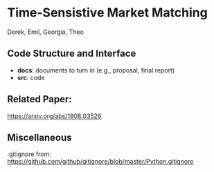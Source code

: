 # Time-Sensistive Market Matching
Derek, Emil, Georgia, Theo

## Code Structure and Interface
* **docs**: documents to turn in (e.g., proposal, final report)
* **src**: code

## Related Paper:
https://arxiv.org/abs/1808.03526

## Miscellaneous
.gitignore from: https://github.com/github/gitignore/blob/master/Python.gitignore

